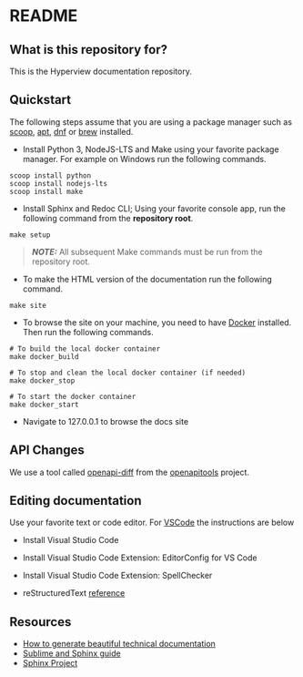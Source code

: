 # README #

## What is this repository for? ##

This is the Hyperview documentation repository.

## Quickstart ##

The following steps assume that you are using a package manager such as [scoop](https://scoop.sh/), [apt](https://www.debian.org/), [dnf](https://getfedora.org/) or [brew](https://brew.sh/) installed.

* Install Python 3, NodeJS-LTS and Make using your favorite package manager. For example on Windows run the following commands.

```console
scoop install python
scoop install nodejs-lts
scoop install make
```

* Install Sphinx and Redoc CLI; Using your favorite console app, run the following command from the **repository root**.

```console
make setup
```

> **_NOTE:_**  All subsequent Make commands must be run from the repository root.

* To make the HTML version of the documentation run the following command.

```console
make site
```

* To browse the site on your machine, you need to have [Docker](https://docs.docker.com/get-docker/) installed. Then run the following commands.

```console
# To build the local docker container
make docker_build

# To stop and clean the local docker container (if needed)
make docker_stop

# To start the docker container
make docker_start
```
* Navigate to 127.0.0.1 to browse the docs site

## API Changes ##

We use a tool called [openapi-diff](https://github.com/OpenAPITools/openapi-diff) from the [openapitools](https://github.com/OpenAPITools) project.

## Editing documentation ##

Use your favorite text or code editor. For [VSCode](https://code.visualstudio.com/) the instructions are below

* Install Visual Studio Code

* Install Visual Studio Code Extension: EditorConfig for VS Code

* Install Visual Studio Code Extension: SpellChecker

* reStructuredText [reference](http://www.sphinx-doc.org/en/stable/rest.html)

## Resources ##

* [How to generate beautiful technical documentation](http://tjelvarolsson.com/blog/how-to-generate-beautiful-technical-documentation/)
* [Sublime and Sphinx guide](https://sublime-and-sphinx-guide.readthedocs.io/en/latest/index.html)
* [Sphinx Project](https://www.sphinx-doc.org/)
